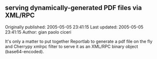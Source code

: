 ## serving dynamically-generated PDF files via XML/RPC 
Originally published: 2005-05-05 23:41:15 
Last updated: 2005-05-05 23:41:15 
Author: gian paolo ciceri 
 
It's only a matter to put together Reportlab to generate a pdf file on the fly and Cherrypy xmlrpc filter to serve it as an XML/RPC binary object (base64-encoded).